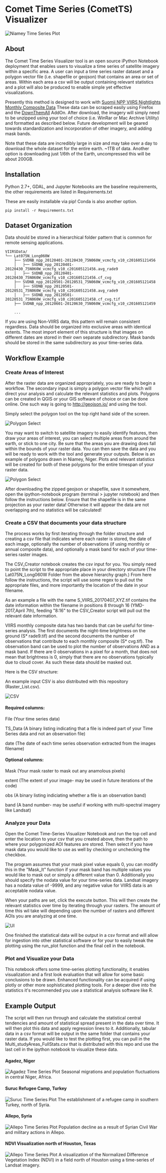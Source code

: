 Comet Time Series (CometTS) Visualizer
===================
![Niamey Time Series Plot](ExamplePlots/Niamey.png)
## About
The Comet Time Series Visualizer tool is an open source iPython Notebook deployment that enables users to visualize a time series of satellite imagery within a specific area.  A user can input a time series raster dataset and a polygon vector file (i.e. shapefile or geojson) that contains an area or set of areas.  Within each area a csv will be output containing relevant statistics and a plot will also be produced to enable simple yet effective visualizations.

Presently this method is designed to work with [Suomii NPP VIIRS Nightlights Monthly Composite Data](https://ngdc.noaa.gov/eog/viirs/download_dnb_composites.html)  These data can be scraped easily using Firefox and the [DownThemAll](https://addons.mozilla.org/en-US/firefox/addon/downthemall/) AddOn. After download, the imagery will simply need to be unzipped using your tool of choice (i.e. WinRar or Mac Archive Utility) and formatted as described below.  Future development will be geared towards standardization and incorporation of other imagery, and adding mask bands.

Note that these data are incredibly large in size and may take over a day to download the whole dataset for the entire earth.  ~1TB of data.  Another option is downloading just 1/6th of the Earth, uncompressed this will be about 200GB.

## Installation
Python 2.7+, GDAL, and Jupyter Notebooks are the baseline requirements, the other requirements are listed in Requirements.txt  

These are easily installable via pip!  Conda is also another option.


    pip install -r Requirements.txt


## Dataset Organization
Data should be stored in a hierarchical folder pattern that is common for remote sensing applications.

    VIIRSData/
    └── Lat075N_Long060W
        ├── SVDNB_npp_20120401-20120430_75N060W_vcmcfg_v10_c201605121456
        │   ├── SVDNB_npp_20120401-20120430_75N060W_vcmcfg_v10_c201605121456.avg_rade9
        │   ├── SVDNB_npp_20120401-20120430_75N060W_vcmcfg_v10_c201605121456.cf_cvg
        ├── SVDNB_npp_20120501-20120531_75N060W_vcmcfg_v10_c201605121458
        │   ├── SVDNB_npp_20120501-20120531_75N060W_vcmcfg_v10_c201605121458.avg_rade9
        │   ├── SVDNB_npp_20120501-20120531_75N060W_vcmcfg_v10_c201605121458.cf_cvg.tif
        ├── SVDNB_npp_20120601-20120630_75N060W_vcmcfg_v10_c201605121459

        ...
        
    
If you are using Non-VIIRS data, this pattern will remain consistent regardless.   Data should be organized into exclusive areas with identical extents. The most import element of this structure is that images on different dates are stored in their own separate subdirectory.  Mask bands should be stored in the same subdirectory as your time-series data.  
  
 
## Workflow Example

### Create Areas of Interest
After the raster data are organized appropriately, you are ready to begin a workflow.  The secondary input is simply a polygon vector file which will direct your analysis and calculate the relevant statistics and plots.  Polygons can be created in QGIS or your GIS software of choice or can be done online.  One such way is going to http://geojson.io/ and using the tool.

Simply select the polygon tool on the top right hand side of the screen.

![Polygon Select](ExamplePlots/Poly.png)

You may want to switch to satellite imagery to easily identify features, then draw your areas of interest, you can select multiple areas from around the earth, or stick to one city.  Be sure that the areas you are drawing does fall within the bounds of your raster data.  You can then save the data and you will be ready to work with the tool and generate your outputs.  Below is an example of polygons drawn in Niamey, Niger.  Plots and relevant statistics will be created for both of these polygons for the entire timespan of your raster data.

![Polygon Select](ExamplePlots/DrawAndSave.png)


After downloading the zipped geojson or shapefile, save it somewhere, open the ipython-notebook program (terminal > jupyter notebook) and then follow the instructions below.  Ensure that the shapefile is in the same projection as your raster data!  Otherwise it will appear the data are not overlapping and no statistics will be calculated!

### Create a CSV that documents your data structure
The process works by first iterating through the folder structure and creating a csv file that indicates where each raster is stored, the date of each image, optionally the number of observations (if using monthly or annual composite data), and optionally a mask band for each of your time-series raster images.

The CSV_Creator notebook creates the csv input for you. You simply need to point the script to the appropriate place in your directory structure (The Lat075N_Long060W Folder from the above hierarchy graph.)  From here follow the instructions, the script will use some regex to pull out the appropriate files, and more importantly the location of the date in your filename.  

As an example a file with the name S_VIIRS_20170407_XYZ.tif contains the date information within the filename in positions 8 through 16 (YMD-2017,April 7th), feeding "8:16" to the CSV_Creator script will pull out the relevant date information.

VIIRS monthly composite data has two bands that can be useful for time-series analysis.  The first documents the night-time brightness on the ground (S* rade9.tif) and the second documents the number of observations that contribute to each monthly composite (S* cvg.tif).  The observation band can be used to plot the number of observations AND as a mask band.  If there are 0 observations in a pixel for a month, that does not mean that brightness is 0, simply that there are no observations typically due to cloud cover.  As such these data should be masked out.

Here is the CSV structure:

An example input CSV is also distributed with this repository (Raster_List.csv).

![CSV](ExamplePlots/CSV_Input.png)

#### Required columns:
File (Your time series data)

TS_Data (A binary listing indicating that a file is indeed part of your Time Series data and not an observation file)

date (The date of each time series observation extracted from the images filename)

#### Optional columns:
Mask (Your mask raster to mask out any anamolous pixels)

extent (The extent of your image- may be used in future iterations of the code)

obs (A binary listing indiciating whether a file is an observation band)

band (A band number- may be useful if working with multi-spectral imagery like Landsat)





### Analyze your Data
Open the Comet Time-Series Visualizer Notebook and run the top cell and enter the location to your csv that you created above, then the path to where your polygonized AOI features are stored.  Then select if you have mask data you would like to use as well by checking or unchecking the checkbox.  

The program assumes that your mask pixel value equals 0, you can modify this in the "Mask_It" function if your mask band has multiple values you would like to mask out or simply a different value than 0.  Additionally you should specify the nodata value for your time-series data.  Landsat imagery has a nodata value of -9999, and any negative value for VIIRS data is an acceptable nodata value.  

When your paths are set, click the execute button.  This will then create the relevant statistics over time by iterating through your rasters.  The amount of time this wil take will depending upon the number of rasters and different AOIs you are analyzing at one time.

![UI](ExamplePlots/Interface.png)


One finished the statistical data will be output in a csv format and will allow for ingestion into other statistical software or for your to easily tweak the plotting using the run_plot function and the final cell in the notebook.

### Plot and Visualize your Data
This notebook offers some time-series plotting functionality, it enables visualization and a first look evaluation that will allow for some basic conclusions to be drawn.  Enhanced functionality can be acquired if using plotly or other more sophisticated plotting tools.  For a deeper dive into the statistics it's recommended you use a statistical analysis software like R. 


## Example Output
The script will then run through and calculate the statistical central tendencies and amount of statistical spread present in the data over time.  It will then plot this data and apply regression lines to it.  Additionally, tabular data in a csv format will be output in the same folder that contains your raster data.  If you would like to test the plotting first, you can pull in the Multi_studyAreas_FullStats.csv that is distributed with this repo and use the last cell in the ipython notebook to visualize these data.

#### Agadez, Niger
![Agadez Time Series Plot](ExamplePlots/Agadez.png)
Seasonal migrations and population fluctuations in central Niger, Africa.


#### Suruc Refugee Camp, Turkey
![Suruc Time Series Plot](ExamplePlots/Suruc.png)
The establishment of a refugee camp in southern Turkey, north of Syria.


#### Allepo, Syria
![Allepo Time Series Plot](ExamplePlots/Allepo.png)
Population decline as a result of Syrian Civil War and military actions in Allepo.


#### NDVI Visualization north of Houston, Texas 
![Allepo Time Series Plot](ExamplePlots/NDVI_3.png)
A visualization of the Normalized Difference Vegetation Index (NDVI) in a field north of Houston using a time-series of Landsat imagery.

  




